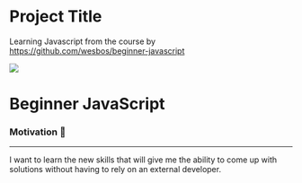 # Project Title
Learning Javascript from the course by https://github.com/wesbos/beginner-javascript

![](https://res.cloudinary.com/wesbos/image/upload/v1574876851/BJS/BJS-Social-Share.png)

# Beginner JavaScript
 
### Motivation :rocket:
------------------
I want to learn the new skills that will give me the ability to come up with solutions without having to rely on an external developer.